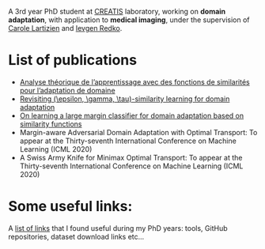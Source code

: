 A 3rd year PhD student at [CREATIS](https://www.creatis.insa-lyon.fr/site7/en) laboratory, working on **domain adaptation**, with application to **medical imaging**, under the supervision of [Carole Lartizien](https://www.creatis.insa-lyon.fr/~lartizien/) and [Ievgen Redko](https://ievred.github.io/).

# List of publications
* [Analyse théorique de l’apprentissage avec des fonctions de similarités pour l’adaptation de domaine](https://hal.archives-ouvertes.fr/hal-02063285)
* [Revisiting (\epsilon, \gamma, \tau)-similarity learning for domain adaptation](https://papers.nips.cc/paper/7969-revisiting-epsilon-gamma-tau-similarity-learning-for-domain-adaptation)
* [On learning a large margin classifier for domain adaptation based on similarity functions
](https://hal.archives-ouvertes.fr/hal-02343988)
* Margin-aware Adversarial Domain Adaptation with Optimal Transport: To appear at the Thirty-seventh International Conference on Machine Learning (ICML 2020)
* A Swiss Army Knife for Minimax Optimal Transport: To appear at the Thirty-seventh International Conference on Machine Learning (ICML 2020)



# Some useful links:
A [list of links](useful_links.md) that I found useful during my PhD years: tools, GitHub repositories, dataset download links etc...

